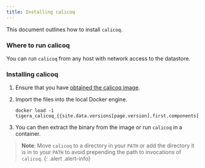 ```yaml
---
title: Installing calicoq
---
```


This document outlines how to install `calicoq`.

### Where to run calicoq

You can run `calicoq` from any host with network access to the
datastore.

### Installing calicoq

1. Ensure that you have [obtained the calicoq image](../../getting-started/#obtain-the-private-binaries).

1. Import the files into the local Docker engine.

   ```
   docker load -i tigera_calicoq_{{site.data.versions[page.version].first.components["calicoq"].version}}.tar.xz.tar.xz
   ```

1. You can then extract the binary from the image or run `calicoq` in a container.

> **Note**: Move `calicoq` to a directory in your `PATH` or add the directory it is in to
> your `PATH` to avoid prepending the path to invocations of `calicoq`.
{: .alert .alert-info}
